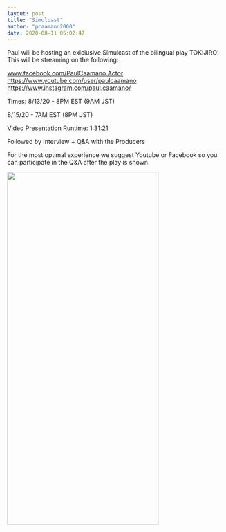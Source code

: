 ```yaml
---
layout: post
title: "Simulcast"
author: "pcaamano2000"
date: 2020-08-11 05:02:47
---
```

Paul will be hosting an exlclusive Simulcast of the bilingual play TOKIJIRO!
This will be streaming on the following:

www.facebook.com/PaulCaamano.Actor
https://www.youtube.com/user/paulcaamano
https://www.instagram.com/paul.caamano/

Times:
8/13/20 - 8PM EST (9AM JST)

8/15/20 - 7AM EST (8PM JST)

Video Presentation Runtime: 1:31:21

Followed by Interview + Q&A with the Producers




For the most optimal experience we suggest Youtube or Facebook so you can participate in the Q&A after the play is shown.


                                                                                                                                
  <img width="350" height="816" src="{{ site.baseurl }}/img/toki.tif">                                                                                                                                         

